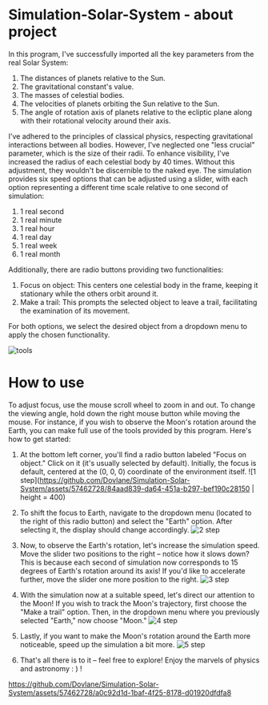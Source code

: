 # Simulation-Solar-System - about project

In this program, I've successfully imported all the key parameters from the real Solar System:
1. The distances of planets relative to the Sun.
2. The gravitational constant's value.
3. The masses of celestial bodies.
4. The velocities of planets orbiting the Sun relative to the Sun.
5. The angle of rotation axis of planets relative to the ecliptic plane along with their rotational velocity around their axis.

I've adhered to the principles of classical physics, respecting gravitational interactions between all bodies.
However, I've neglected one "less crucial" parameter, which is the size of their radii. To enhance visibility, I've increased the radius of each celestial body by 40 times. Without this adjustment, they wouldn't be discernible to the naked eye.
The simulation provides six speed options that can be adjusted using a slider, with each option representing a different time scale relative to one second of simulation:
1. 1 real second
2. 1 real minute
3. 1 real hour 
4. 1 real day
5. 1 real week
6. 1 real month 

Additionally, there are radio buttons providing two functionalities:
1. Focus on object: This centers one celestial body in the frame, keeping it stationary while the others orbit around it.
2. Make a trail: This prompts the selected object to leave a trail, facilitating the examination of its movement.

For both options, we select the desired object from a dropdown menu to apply the chosen functionality.

![tools](https://github.com/Dovlane/Simulation-Solar-System/assets/57462728/58d31390-7c63-4920-9471-b4adee42fcc1)

# How to use

To adjust focus, use the mouse scroll wheel to zoom in and out. To change the viewing angle, hold down the right mouse button while moving the mouse.
For instance, if you wish to observe the Moon's rotation around the Earth, you can make full use of the tools provided by this program.
Here's how to get started:
1. At the bottom left corner, you'll find a radio button labeled "Focus on object." Click on it (it's usually selected by default). Initially, the focus is default, centered at the (0, 0, 0) coordinate of the environment itself.
![1 step](https://github.com/Dovlane/Simulation-Solar-System/assets/57462728/84aad839-da64-451a-b297-bef190c28150 | height = 400)

2. To shift the focus to Earth, navigate to the dropdown menu (located to the right of this radio button) and select the "Earth" option. After selecting it, the display should change accordingly.
![2 step](https://github.com/Dovlane/Simulation-Solar-System/assets/57462728/9f2a0012-cef9-4a9d-9fc7-f9deddae7e23)

3. Now, to observe the Earth's rotation, let's increase the simulation speed. Move the slider two positions to the right – notice how it slows down? This is because each second of simulation now corresponds to 15 degrees of Earth's rotation around its axis! If you'd like to accelerate further, move the slider one more position to the right.
![3 step](https://github.com/Dovlane/Simulation-Solar-System/assets/57462728/c17cad6a-b61e-45f8-a568-4ac4e481f49e)


4. With the simulation now at a suitable speed, let's direct our attention to the Moon! If you wish to track the Moon's trajectory, first choose the "Make a trail" option. Then, in the dropdown menu where you previously selected "Earth," now choose "Moon."
![4 step](https://github.com/Dovlane/Simulation-Solar-System/assets/57462728/653d82db-cc5e-4187-900a-ec45cfe0fe36)


5. Lastly, if you want to make the Moon's rotation around the Earth more noticeable, speed up the simulation a bit more.
![5 step](https://github.com/Dovlane/Simulation-Solar-System/assets/57462728/d0363f45-90c2-4644-a56d-a045d06f76b5)


6. That's all there is to it – feel free to explore! Enjoy the marvels of physics and astronomy : ) !

https://github.com/Dovlane/Simulation-Solar-System/assets/57462728/a0c92d1d-1baf-4f25-8178-d01920dfdfa8



